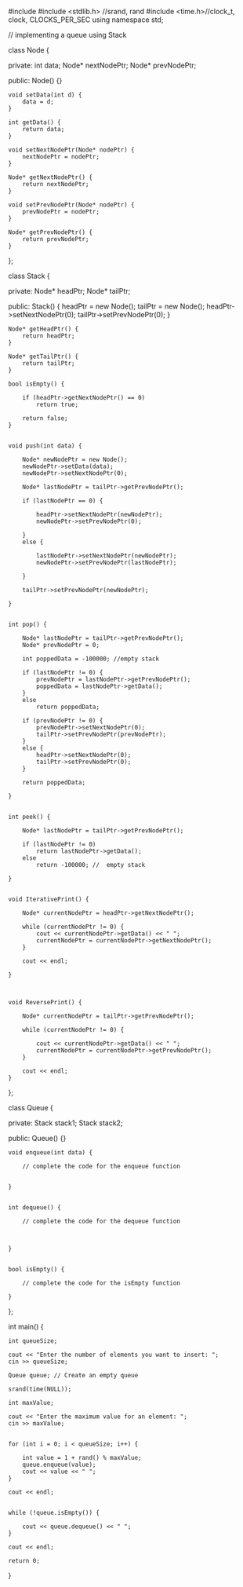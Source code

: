 #include <iostream>
#include <stdlib.h> //srand, rand
#include <time.h>//clock_t, clock, CLOCKS_PER_SEC
using namespace std;

// implementing a queue using Stack


class Node {

private:
	int data;
	Node* nextNodePtr;
	Node* prevNodePtr;

public:
	Node() {}

	void setData(int d) {
		data = d;
	}

	int getData() {
		return data;
	}

	void setNextNodePtr(Node* nodePtr) {
		nextNodePtr = nodePtr;
	}

	Node* getNextNodePtr() {
		return nextNodePtr;
	}

	void setPrevNodePtr(Node* nodePtr) {
		prevNodePtr = nodePtr;
	}

	Node* getPrevNodePtr() {
		return prevNodePtr;
	}

};

class Stack {

private:
	Node* headPtr;
	Node* tailPtr;


public:
	Stack() {
		headPtr = new Node();
		tailPtr = new Node();
		headPtr->setNextNodePtr(0);
		tailPtr->setPrevNodePtr(0);
	}

	Node* getHeadPtr() {
		return headPtr;
	}

	Node* getTailPtr() {
		return tailPtr;
	}

	bool isEmpty() {

		if (headPtr->getNextNodePtr() == 0)
			return true;

		return false;
	}


	void push(int data) {

		Node* newNodePtr = new Node();
		newNodePtr->setData(data);
		newNodePtr->setNextNodePtr(0);

		Node* lastNodePtr = tailPtr->getPrevNodePtr();

		if (lastNodePtr == 0) {

			headPtr->setNextNodePtr(newNodePtr);
			newNodePtr->setPrevNodePtr(0);

		}
		else {

			lastNodePtr->setNextNodePtr(newNodePtr);
			newNodePtr->setPrevNodePtr(lastNodePtr);

		}

		tailPtr->setPrevNodePtr(newNodePtr);

	}


	int pop() {

		Node* lastNodePtr = tailPtr->getPrevNodePtr();
		Node* prevNodePtr = 0;

		int poppedData = -100000; //empty stack

		if (lastNodePtr != 0) {
			prevNodePtr = lastNodePtr->getPrevNodePtr();
			poppedData = lastNodePtr->getData();
		}
		else
			return poppedData;

		if (prevNodePtr != 0) {
			prevNodePtr->setNextNodePtr(0);
			tailPtr->setPrevNodePtr(prevNodePtr);
		}
		else {
			headPtr->setNextNodePtr(0);
			tailPtr->setPrevNodePtr(0);
		}

		return poppedData;

	}


	int peek() {

		Node* lastNodePtr = tailPtr->getPrevNodePtr();

		if (lastNodePtr != 0)
			return lastNodePtr->getData();
		else
			return -100000; //  empty stack

	}


	void IterativePrint() {

		Node* currentNodePtr = headPtr->getNextNodePtr();

		while (currentNodePtr != 0) {
			cout << currentNodePtr->getData() << " ";
			currentNodePtr = currentNodePtr->getNextNodePtr();
		}

		cout << endl;

	}



	void ReversePrint() {

		Node* currentNodePtr = tailPtr->getPrevNodePtr();

		while (currentNodePtr != 0) {

			cout << currentNodePtr->getData() << " ";
			currentNodePtr = currentNodePtr->getPrevNodePtr();
		}

		cout << endl;
	}






};


class Queue {

private:
	Stack stack1;
	Stack stack2;

public:
	Queue() {}

	void enqueue(int data) {

		// complete the code for the enqueue function


	}


	int dequeue() {

		// complete the code for the dequeue function



	}


	bool isEmpty() {

		// complete the code for the isEmpty function

	}


};

int main() {

	int queueSize;

	cout << "Enter the number of elements you want to insert: ";
	cin >> queueSize;

	Queue queue; // Create an empty queue

	srand(time(NULL));

	int maxValue;

	cout << "Enter the maximum value for an element: ";
	cin >> maxValue;


	for (int i = 0; i < queueSize; i++) {

		int value = 1 + rand() % maxValue;
		queue.enqueue(value);
		cout << value << " ";
	}

	cout << endl;


	while (!queue.isEmpty()) {

		cout << queue.dequeue() << " ";
	}

	cout << endl;

	return 0;
}
